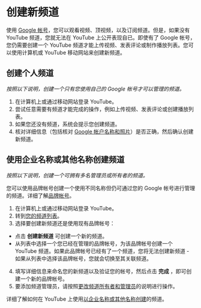 # 创建新频道

使用 [Google 帐号](https://support.google.com/youtube/answer/1626189)，您可以观看视频、顶视频，以及订阅频道。但是，如果没有 YouTube 频道，您就无法在 YouTube 上公开表现自已。即使有了 Google 帐号，您仍需要创建一个 YouTube 频道才能上传视频、发表评论或制作播放列表。您可以使用计算机或 YouTube 移动网站来创建新频道。

## 创建个人频道

*按照以下说明，创建一个只有您使用自己的 Google 帐号才可以管理的频道。*

1. 在计算机上或通过移动网站登录 YouTube。
2. 尝试任意需要有频道才能完成的操作，例如上传视频、发表评论或创建播放列表。
3. 如果您还没有频道，系统会提示您创建频道。
4. 核对详细信息（包括核对 [Google 帐户名称和照片](https://aboutme.google.com/)）是否正确，然后确认创建新频道。

## 使用企业名称或其他名称创建频道

*按照以下说明，创建一个可拥有多名管理员或所有者的频道。*

您可以使用品牌帐号创建一个使用不同名称但仍可通过您的 Google 帐号进行管理的频道。详细了解[品牌帐号](https://support.google.com/accounts/answer/7001996)。

1. 在计算机上或通过移动网站登录 YouTube。
2. 转到[您的频道列表](https://www.youtube.com/attribution_link?m=ext-hc-ytm-pe-1&u=%2Fchannel_switcher)。
3. 选择要创建新频道还是使用现有品牌帐号：
  * 点击 **创建新频道** 可创建一个新的频道。
  * 从列表中选择一个您已经在管理的品牌帐号，为该品牌帐号创建一个 YouTube 频道。如果此品牌帐号已经有了一个频道，您将无法创建新频道 - 如果从列表中选择该品牌帐号，您就会切换至其关联频道。
4. 填写详细信息来命名您的新频道以及验证您的帐号，然后点击 **完成** ，即可创建一个新的品牌帐号。
5. 要添加频道管理员，请按照[更改频道所有者和管理员](https://support.google.com/youtube/answer/4628007)的说明进行操作。

详细了解如何在 YouTube 上使用[以企业名称或其他名称创建](https://support.google.com/youtube/answer/2897336)的频道。